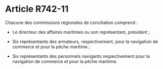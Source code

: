 # Article R742-11

Chacune des commissions régionales de conciliation comprend :

- Le directeur des affaires maritimes ou son représentant, président ;

- Six représentants des armateurs, respectivement, pour la navigation de commerce et pour la pêche maritime ;

- Six représentants des personnels navigants respectivement pour la navigation de commerce et pour la pêche maritime.